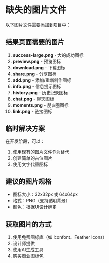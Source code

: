 # 缺失的图片文件

以下图片文件需要添加到项目中：

## 结果页面需要的图片

1. **success-large.png** - 大的成功图标
2. **preview.png** - 预览图标
3. **download.png** - 下载图标
4. **share.png** - 分享图标
5. **add.png** - 添加/重新制作图标
6. **info.png** - 信息提示图标
7. **history.png** - 历史记录图标
8. **chat.png** - 聊天图标
9. **moments.png** - 朋友圈图标
10. **link.png** - 链接图标

## 临时解决方案

在开发阶段，可以：
1. 使用现有的图片文件作为替代
2. 创建简单的占位图片
3. 使用文字代替图标

## 建议的图片规格

- 图标大小：32x32px 或 64x64px
- 格式：PNG（支持透明背景）
- 颜色：根据UI设计确定

## 获取图片的方式

1. 使用免费图标库（如 Iconfont、Feather Icons）
2. 设计师提供
3. 使用AI生成工具
4. 购买商业图标包
